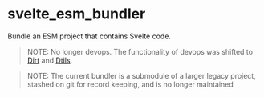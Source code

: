 # svelte_esm_bundler

Bundle an ESM project that contains Svelte code.

> NOTE: No longer devops. The functionality of devops was shifted to [Dirt](https://deno.land/x/dirt) and [Dtils](https://deno.land/x/dtils).

> NOTE: The current bundler is a submodule of a larger legacy project, stashed on git for record keeping, and is no longer maintained
